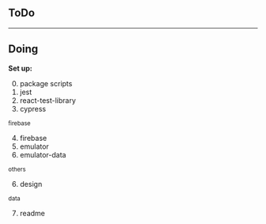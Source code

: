 ## ToDo

---

## Doing

**Set up:**

0. package scripts
1. jest
2. react-test-library
3. cypress

<sub>firebase</sub>

4.  firebase
5.  emulator
6.  emulator-data

<sub>others</sub>

6. design

<sub>data</sub>

7.  readme
